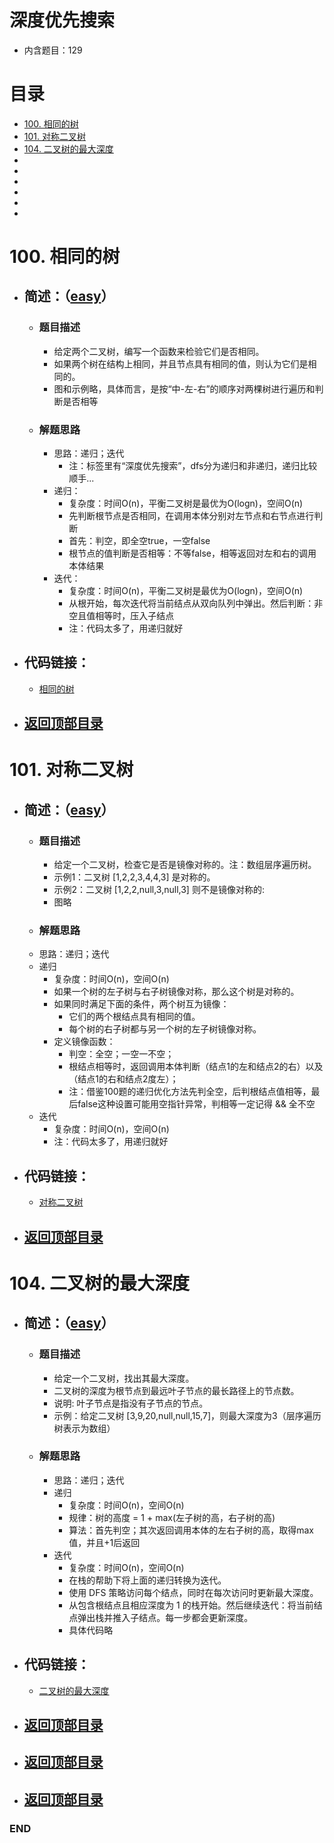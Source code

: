 # 深度优先搜索
- 内含题目：129

# 目录
<!-- GFM-TOC -->
* [100. 相同的树](#100-相同的树)
* [101. 对称二叉树](#101-对称二叉树)
* [104. 二叉树的最大深度](#104-二叉树的最大深度)
* []()
* []()
* []()
* []()
* []()
* []()
<!-- GFM-TOC -->



# 100. 相同的树
- ## 简述：（[easy](https://github.com/anliux/PracticePool/blob/master/LeetCode/docs/easy.md)）
  - ### 题目描述
    - 给定两个二叉树，编写一个函数来检验它们是否相同。
    - 如果两个树在结构上相同，并且节点具有相同的值，则认为它们是相同的。
    - 图和示例略，具体而言，是按“中-左-右”的顺序对两棵树进行遍历和判断是否相等
  - ### 解题思路
    - 思路：递归；迭代
      - 注：标签里有“深度优先搜索”，dfs分为递归和非递归，递归比较顺手...
    - 递归：
      - 复杂度：时间O(n)，平衡二叉树是最优为O(logn)，空间O(n)
      - 先判断根节点是否相同，在调用本体分别对左节点和右节点进行判断
      - 首先：判空，即全空true，一空false
      - 根节点的值判断是否相等：不等false，相等返回对左和右的调用本体结果
    - 迭代：
      - 复杂度：时间O(n)，平衡二叉树是最优为O(logn)，空间O(n)
      - 从根开始，每次迭代将当前结点从双向队列中弹出。然后判断：非空且值相等时，压入子结点
      - 注：代码太多了，用递归就好

- ## 代码链接：
  - [相同的树](https://github.com/anliux/PracticePool/blob/master/LeetCode/src/0100-same-tree.java)
  
<!-- GFM-TOC -->
* ## [返回顶部目录](#目录)
<!-- GFM-TOC -->
  


# 101. 对称二叉树
- ## 简述：（[easy](https://github.com/anliux/PracticePool/blob/master/LeetCode/docs/easy.md)）
  - ### 题目描述
    - 给定一个二叉树，检查它是否是镜像对称的。注：数组层序遍历树。
    - 示例1：二叉树 [1,2,2,3,4,4,3] 是对称的。
    - 示例2：二叉树 [1,2,2,null,3,null,3] 则不是镜像对称的:
    - 图略
  - ### 解题思路
  - 思路：递归；迭代
  - 递归
    - 复杂度：时间O(n)，空间O(n)
    - 如果一个树的左子树与右子树镜像对称，那么这个树是对称的。
    - 如果同时满足下面的条件，两个树互为镜像：
      - 它们的两个根结点具有相同的值。
      - 每个树的右子树都与另一个树的左子树镜像对称。
    - 定义镜像函数：
      - 判空：全空；一空一不空；
      - 根结点相等时，返回调用本体判断（结点1的左和结点2的右）以及（结点1的右和结点2度左）；
      - 注：借鉴100题的递归优化方法先判全空，后判根结点值相等，最后false这种设置可能用空指针异常，判相等一定记得 && 全不空
  - 迭代
    - 复杂度：时间O(n)，空间O(n)
    - 注：代码太多了，用递归就好

- ## 代码链接：
  - [对称二叉树](https://github.com/anliux/PracticePool/blob/master/LeetCode/src/0101-symmetric-tree.java)

<!-- GFM-TOC -->
* ## [返回顶部目录](#目录)
<!-- GFM-TOC -->



# 104. 二叉树的最大深度
- ## 简述：（[easy](https://github.com/anliux/PracticePool/blob/master/LeetCode/docs/easy.md)）
  - ### 题目描述
    - 给定一个二叉树，找出其最大深度。
    - 二叉树的深度为根节点到最远叶子节点的最长路径上的节点数。
    - 说明: 叶子节点是指没有子节点的节点。
    - 示例：给定二叉树 [3,9,20,null,null,15,7]，则最大深度为3（层序遍历树表示为数组）
  - ### 解题思路
    - 思路：递归；迭代
    - 递归
      - 复杂度：时间O(n)，空间O(n)
      - 规律：树的高度 = 1 + max(左子树的高，右子树的高)
      - 算法：首先判空；其次返回调用本体的左右子树的高，取得max值，并且+1后返回
    - 迭代
      - 复杂度：时间O(n)，空间O(n)
      - 在栈的帮助下将上面的递归转换为迭代。
      - 使用 DFS 策略访问每个结点，同时在每次访问时更新最大深度。
      - 从包含根结点且相应深度为 1 的栈开始。然后继续迭代：将当前结点弹出栈并推入子结点。每一步都会更新深度。
      - 具体代码略
    
- ## 代码链接：
  - [二叉树的最大深度](https://github.com/anliux/PracticePool/blob/master/LeetCode/src/0104-maximum-depth-of-binary-tree.java)

<!-- GFM-TOC -->
* ## [返回顶部目录](#目录)
<!-- GFM-TOC -->




<!-- GFM-TOC -->
* ## [返回顶部目录](#目录)
<!-- GFM-TOC -->






<!-- GFM-TOC -->
* ## [返回顶部目录](#目录)
<!-- GFM-TOC -->

### END
